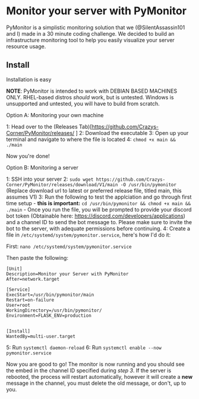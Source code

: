 # Monitor your server with PyMonitor

PyMonitor is a simplistic monitoring solution that we (@SilentAssassin101 and I) made in a 30 minute coding challenge. We decided to build an infrastructure monitoring tool to help you easily visualize your server resource usage. 

## Install

Installation is easy

**NOTE**: PyMonitor is intended to work with DEBIAN BASED MACHINES ONLY. RHEL-based distros *should* work, but is untested. Windows is unsupported and untested, you will have to build from scratch. 

Option A: Monitoring your own machine 

1: Head over to the (Releases Tab)[https://github.com/Crazys-Corner/PyMonitor/releases/ ]
2: Download the executable 
3: Open up your terminal and navigate to where the file is located
4: `chmod +x main && ./main`

Now you're done! 

Option B: Monitoring a server 

1: SSH into your server
2: `sudo wget https://github.com/Crazys-Corner/PyMonitor/releases/download/V1/main -O /usr/bin/pymonitor` (Replace download url to latest or preferred release file, titled main, this assumes V1)
3: Run the following to test the applciation and go through first time setup - **this is important:** `cd /usr/bin/pymonitor && chmod +x main && ./main` - Once you run the file, you will be prompted to provide your discord bot token (Obtainable here: https://discord.com/developers/applications) and a channel ID to send the bot message to. Please make sure to invite the bot to the server, with adequate permissions before continuing.
4: Create a file in `/etc/systemd/system/pymonitor.service`, here's how I'd do it:

First:
`nano /etc/systemd/system/pymonitor.service`

Then paste the following:

```
[Unit]
Description=Monitor your Server with PyMonitor
After=network.target

[Service]
ExecStart=/usr/bin/pymonitor/main
Restart=on-failure
User=root
WorkingDirectory=/usr/bin/pymonitor/
Environment=FLASK_ENV=production


[Install]
WantedBy=multi-user.target
```

5: Run `systemctl daemon-reload`
6: Run `systemctl enable --now pymonitor.service`

Now you are good to go! The monitor is now running and you should see the embed in the channel ID specified during *step 3*. If the server is rebooted, the process will restart automatically, however it will create a **new** message in the channel, you must delete the old message, or don't, up to you.  


